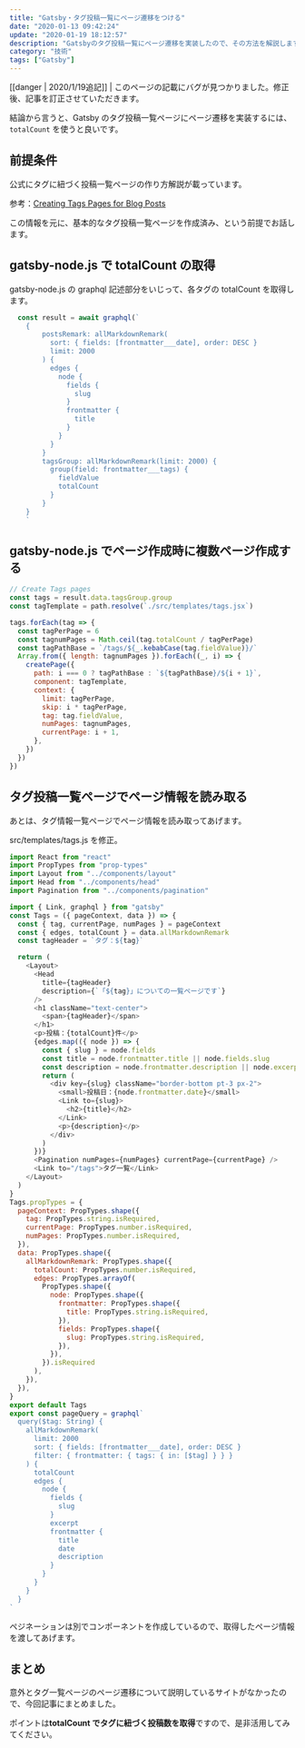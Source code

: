 ```yaml
---
title: "Gatsby・タグ投稿一覧にページ遷移をつける"
date: "2020-01-13 09:42:24"
update: "2020-01-19 18:12:57"
description: "Gatsbyのタグ投稿一覧にページ遷移を実装したので、その方法を解説します。"
category: "技術"
tags: ["Gatsby"]
---
```


[[danger | 2020/1/19追記]]
| このページの記載にバグが見つかりました。修正後、記事を訂正させていただきます。

結論から言うと、Gatsby のタグ投稿一覧ページにページ遷移を実装するには、 `totalCount` を使うと良いです。

## 前提条件

公式にタグに紐づく投稿一覧ページの作り方解説が載っています。

参考：[Creating Tags Pages for Blog Posts](https://www.gatsbyjs.org/docs/adding-tags-and-categories-to-blog-posts/)

この情報を元に、基本的なタグ投稿一覧ページを作成済み、という前提でお話します。

## gatsby-node.js で totalCount の取得

gatsby-node.js の graphql 記述部分をいじって、各タグの totalCount を取得します。

```jsx{21}:title=gatsby-node.js
  const result = await graphql(`
    {
        postsRemark: allMarkdownRemark(
          sort: { fields: [frontmatter___date], order: DESC }
          limit: 2000
        ) {
          edges {
            node {
              fields {
                slug
              }
              frontmatter {
                title
              }
            }
          }
        }
        tagsGroup: allMarkdownRemark(limit: 2000) {
          group(field: frontmatter___tags) {
            fieldValue
            totalCount
          }
        }
    }
    `
```

## gatsby-node.js でページ作成時に複数ページ作成する

```jsx{6-7,9,11,14-15,17-18}:title=gatsby-node.js
// Create Tags pages
const tags = result.data.tagsGroup.group
const tagTemplate = path.resolve(`./src/templates/tags.jsx`)

tags.forEach(tag => {
  const tagPerPage = 6
  const tagnumPages = Math.ceil(tag.totalCount / tagPerPage)
  const tagPathBase = `/tags/${_.kebabCase(tag.fieldValue)}/`
  Array.from({ length: tagnumPages }).forEach((_, i) => {
    createPage({
      path: i === 0 ? tagPathBase : `${tagPathBase}/${i + 1}`,
      component: tagTemplate,
      context: {
        limit: tagPerPage,
        skip: i * tagPerPage,
        tag: tag.fieldValue,
        numPages: tagnumPages,
        currentPage: i + 1,
      },
    })
  })
})
```

## タグ投稿一覧ページでページ情報を読み取る

あとは、タグ情報一覧ページでページ情報を読み取ってあげます。

src/templates/tags.js を修正。

```jsx{9,37,45-46}:title=tags.js
import React from "react"
import PropTypes from "prop-types"
import Layout from "../components/layout"
import Head from "../components/head"
import Pagination from "../components/pagination"

import { Link, graphql } from "gatsby"
const Tags = ({ pageContext, data }) => {
  const { tag, currentPage, numPages } = pageContext
  const { edges, totalCount } = data.allMarkdownRemark
  const tagHeader = `タグ：${tag}`

  return (
    <Layout>
      <Head
        title={tagHeader}
        description={`「${tag}」についての一覧ページです`}
      />
      <h1 className="text-center">
        <span>{tagHeader}</span>
      </h1>
      <p>投稿：{totalCount}件</p>
      {edges.map(({ node }) => {
        const { slug } = node.fields
        const title = node.frontmatter.title || node.fields.slug
        const description = node.frontmatter.description || node.excerpt
        return (
          <div key={slug} className="border-bottom pt-3 px-2">
            <small>投稿日：{node.frontmatter.date}</small>
            <Link to={slug}>
              <h2>{title}</h2>
            </Link>
            <p>{description}</p>
          </div>
        )
      })}
      <Pagination numPages={numPages} currentPage={currentPage} />
      <Link to="/tags">タグ一覧</Link>
    </Layout>
  )
}
Tags.propTypes = {
  pageContext: PropTypes.shape({
    tag: PropTypes.string.isRequired,
    currentPage: PropTypes.number.isRequired,
    numPages: PropTypes.number.isRequired,
  }),
  data: PropTypes.shape({
    allMarkdownRemark: PropTypes.shape({
      totalCount: PropTypes.number.isRequired,
      edges: PropTypes.arrayOf(
        PropTypes.shape({
          node: PropTypes.shape({
            frontmatter: PropTypes.shape({
              title: PropTypes.string.isRequired,
            }),
            fields: PropTypes.shape({
              slug: PropTypes.string.isRequired,
            }),
          }),
        }).isRequired
      ),
    }),
  }),
}
export default Tags
export const pageQuery = graphql`
  query($tag: String) {
    allMarkdownRemark(
      limit: 2000
      sort: { fields: [frontmatter___date], order: DESC }
      filter: { frontmatter: { tags: { in: [$tag] } } }
    ) {
      totalCount
      edges {
        node {
          fields {
            slug
          }
          excerpt
          frontmatter {
            title
            date
            description
          }
        }
      }
    }
  }
`
```

ペジネーションは別でコンポーネントを作成しているので、取得したページ情報を渡してあげます。

## まとめ

意外とタグ一覧ページのページ遷移について説明しているサイトがなかったので、今回記事にまとめました。

ポイントは**totalCount でタグに紐づく投稿数を取得**ですので、是非活用してみてください。
